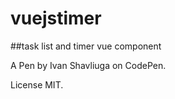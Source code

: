 # vuejstimer
##task list and timer vue component

A Pen by Ivan Shavliuga on CodePen.

License MIT.

